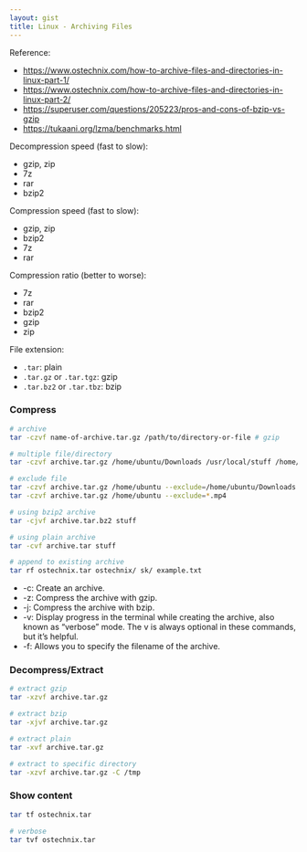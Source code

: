 ```yaml
---
layout: gist
title: Linux - Archiving Files
---
```


Reference:
- <https://www.ostechnix.com/how-to-archive-files-and-directories-in-linux-part-1/>
- <https://www.ostechnix.com/how-to-archive-files-and-directories-in-linux-part-2/>
- <https://superuser.com/questions/205223/pros-and-cons-of-bzip-vs-gzip>
- <https://tukaani.org/lzma/benchmarks.html>

Decompression speed (fast to slow): 
- gzip, zip 
- 7z 
- rar 
- bzip2

Compression speed (fast to slow): 
- gzip, zip 
- bzip2 
- 7z 
- rar

Compression ratio (better to worse): 
- 7z 
- rar
- bzip2 
- gzip 
- zip

File extension:
- `.tar`: plain 
- `.tar.gz` or `.tar.tgz`: gzip
- `.tar.bz2` or `.tar.tbz`: bzip


### Compress

```bash
# archive
tar -czvf name-of-archive.tar.gz /path/to/directory-or-file # gzip

# multiple file/directory
tar -czvf archive.tar.gz /home/ubuntu/Downloads /usr/local/stuff /home/ubuntu/Documents/notes.txt

# exclude file
tar -czvf archive.tar.gz /home/ubuntu --exclude=/home/ubuntu/Downloads --exclude=/home/ubuntu/.cache
tar -czvf archive.tar.gz /home/ubuntu --exclude=*.mp4

# using bzip2 archive
tar -cjvf archive.tar.bz2 stuff

# using plain archive
tar -cvf archive.tar stuff

# append to existing archive
tar rf ostechnix.tar ostechnix/ sk/ example.txt

```

- -c: Create an archive.
- -z: Compress the archive with gzip.
- -j: Compress the archive with bzip.
- -v: Display progress in the terminal while creating the archive, also known as “verbose” mode. The v is always optional in these commands, but it’s helpful.
- -f: Allows you to specify the filename of the archive.


### Decompress/Extract

```bash
# extract gzip
tar -xzvf archive.tar.gz

# extract bzip
tar -xjvf archive.tar.gz

# extract plain
tar -xvf archive.tar.gz

# extract to specific directory
tar -xzvf archive.tar.gz -C /tmp
```

### Show content

```bash
tar tf ostechnix.tar 

# verbose
tar tvf ostechnix.tar 
```